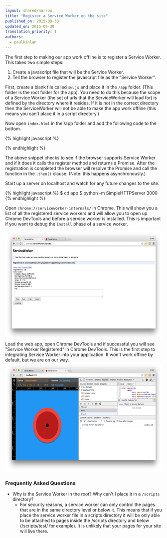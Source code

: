 ```yaml
---
layout: shared/narrow
title: "Register a Service Worker on the site"
published_on: 2015-09-30
updated_on: 2015-09-30
translation_priority: 1
authors:
  - paulkinlan
---
```


The first step to making our app work offline is to register a Service Worker.  
This takes two simple steps:

1. Create a javascript file that will be the Service Worker.
1. Tell the browser to register the javascript file as the "Service Worker".

First, create a blank file called `sw.js` and place it in the `/app` folder. (This 
folder is the root folder for the app).  You need to do this because the scope 
of a Service Worker (the set of urls that the ServiceWorker will load for) is 
defined by the directory where it resides. If it is not in the correct directory 
then the ServiceWorker will not be able to make the app work offline (this means 
you can't place it in a script directory.)

Now open `index.html` in the /app folder and add the following code to the bottom.

{% highlight javascript %}
<script>
if('serviceWorker' in navigator) {
  navigator.serviceWorker
           .register('/sw.js')
           .then(function() { console.log("Service Worker Registered"); });
}
</script>
{% endhighlight %}

The above snippet checks to see if the browser supports Service Worker and if it 
does it calls the register method and returns a Promise.  After the registration 
is completed the browser will resolve the Promise and call the function in the 
`.then()` clause. (Note: this happens asynchronously.)

Start up a server on localhost and watch for any future changes to the site.

{% highlight javascript %}
$ cd app
$ python -m SimpleHTTPServer 3000
{% endhighlight %}

Open `chrome://serviceworker-internals/` in Chrome. This will show you a list of 
all the registered service workers and will allow you to open up Chrome DevTools 
and before a service worker is installed.  This is important if you want to 
debug the `install` phase of a service worker.

<img src="images/image02.png" width="624" height="350" />  
Load the web app, open Chrome DevTools and if successful you will see "Service 
Worker Registered" in Chrome DevTools.  This is the first step to integrating 
Service Worker into your application.  It won't work offline by default, but we 
are on our way.

<img src="images/image03.png" width="624" height="350" />
  
### Frequently Asked Questions

* Why is the Service Worker in the root?  Why can't I place it in a `/scripts` 
  directory?
    * For security reasons, a service worker can only control the pages that are 
      in the same directory level or below it.  This means that if you place the 
      service worker file in a scripts directory it will be only able to be 
      attached to pages inside the /scripts directory and below (/scripts/test/ 
      for example).  It is unlikely that your pages for your site will live 
      there.


